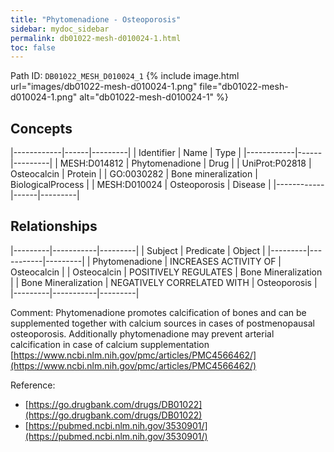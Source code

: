 ```yaml
---
title: "Phytomenadione - Osteoporosis"
sidebar: mydoc_sidebar
permalink: db01022-mesh-d010024-1.html
toc: false 
---
```



Path ID: `DB01022_MESH_D010024_1`
{% include image.html url="images/db01022-mesh-d010024-1.png" file="db01022-mesh-d010024-1.png" alt="db01022-mesh-d010024-1" %}

## Concepts

|------------|------|---------|
| Identifier | Name | Type    |
|------------|------|---------|
| MESH:D014812 | Phytomenadione | Drug |
| UniProt:P02818 | Osteocalcin | Protein |
| GO:0030282 | Bone mineralization | BiologicalProcess |
| MESH:D010024 | Osteoporosis | Disease |
|------------|------|---------|

## Relationships

|---------|-----------|---------|
| Subject | Predicate | Object  |
|---------|-----------|---------|
| Phytomenadione | INCREASES ACTIVITY OF | Osteocalcin |
| Osteocalcin | POSITIVELY REGULATES | Bone Mineralization |
| Bone Mineralization | NEGATIVELY CORRELATED WITH | Osteoporosis |
|---------|-----------|---------|

Comment: Phytomenadione promotes calcification of bones and can be supplemented together with calcium sources in cases of postmenopausal osteoporosis. Additionally phytomenadione may prevent arterial calcification in case of calcium supplementation [https://www.ncbi.nlm.nih.gov/pmc/articles/PMC4566462/](https://www.ncbi.nlm.nih.gov/pmc/articles/PMC4566462/)

Reference: 
  - [https://go.drugbank.com/drugs/DB01022](https://go.drugbank.com/drugs/DB01022)
  - [https://pubmed.ncbi.nlm.nih.gov/3530901/](https://pubmed.ncbi.nlm.nih.gov/3530901/)
